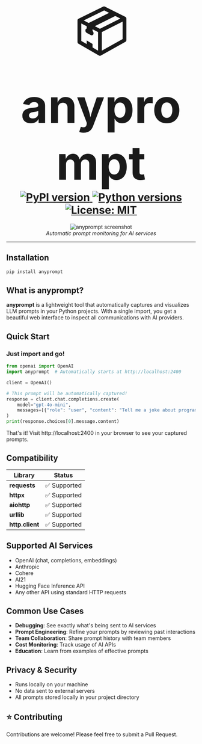 <h1 align="center">
    <span style="font-size: 125px;">📦</span><br>
    <span style="font-size: 125px;">anyprompt</span>
  <br>
  <a href="https://github.com/anyprompt/anyprompt">
    <img src="https://img.shields.io/pypi/v/anyprompt.svg" alt="PyPI version">
    <img src="https://img.shields.io/pypi/pyversions/anyprompt.svg" alt="Python versions">
    <img src="https://img.shields.io/badge/License-MIT-blue.svg" alt="License: MIT">
  </a>
</h1>

<p align="center">
  <img src="https://github.com/anyprompt/anyprompt/raw/main/docs/screenshot.png" alt="anyprompt screenshot">
  <br>
  <em>Automatic prompt monitoring for AI services</em>
</p>

---

## Installation

```bash
pip install anyprompt
```

## What is anyprompt?

**anyprompt** is a lightweight tool that automatically captures and visualizes LLM prompts in your Python projects. With a single import, you get a beautiful web interface to inspect all communications with AI providers.

## Quick Start

### Just import and go!

```python
from openai import OpenAI
import anyprompt  # Automatically starts at http://localhost:2400

client = OpenAI()

# This prompt will be automatically captured!
response = client.chat.completions.create(
    model="gpt-4o-mini",
    messages=[{"role": "user", "content": "Tell me a joke about programming"}]
)
print(response.choices[0].message.content)
```

That's it! Visit http://localhost:2400 in your browser to see your captured prompts.

## Compatibility

| Library | Status |
|-------------------|--------|
| **requests** | ✅ Supported |
| **httpx** | ✅ Supported |
| **aiohttp** | ✅ Supported |
| **urllib** | ✅ Supported |
| **http.client** | ✅ Supported |

## Supported AI Services

- OpenAI (chat, completions, embeddings)
- Anthropic
- Cohere
- AI21
- Hugging Face Inference API
- Any other API using standard HTTP requests

## Common Use Cases

- **Debugging**: See exactly what's being sent to AI services
- **Prompt Engineering**: Refine your prompts by reviewing past interactions
- **Team Collaboration**: Share prompt history with team members
- **Cost Monitoring**: Track usage of AI APIs
- **Education**: Learn from examples of effective prompts

## Privacy & Security

- Runs locally on your machine
- No data sent to external servers
- All prompts stored locally in your project directory

## ⭐ Contributing

Contributions are welcome! Please feel free to submit a Pull Request.
